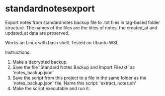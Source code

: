 # standardnotesexport
Export notes from standardnotes backup file to .txt files in tag-based folder structure. 
The names of the files are the titles of notes, the created_at and updated_at data are preserved.

Works on Linux with bash shell. Tested on Ubuntu WSL.

Instructions:
1. Make a decrypted backup.
2. Save the file 'Standard Notes Backup and Import File.txt' as 'notes_backup.json'
3. Save the script from this project to a file in the same folder as the 'notes_backup.json' file. Name this script: 'extract_notes.sh'
4. Make the script executable and run it.
